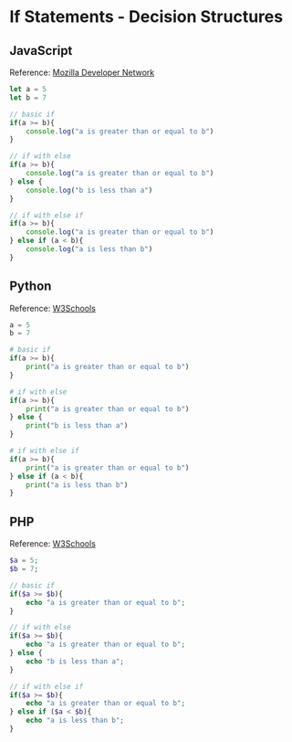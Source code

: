 # If Statements - Decision Structures

## JavaScript

Reference: [Mozilla Developer Network](https://developer.mozilla.org/en-US/docs/Web/JavaScript/Reference/Statements/if...else)

```javascript
let a = 5
let b = 7

// basic if
if(a >= b){
    console.log("a is greater than or equal to b")
} 

// if with else
if(a >= b){
    console.log("a is greater than or equal to b")
} else {
    console.log("b is less than a")
}

// if with else if
if(a >= b){
    console.log("a is greater than or equal to b")
} else if (a < b){
    console.log("a is less than b")
}
```

## Python

Reference: [W3Schools](https://www.w3schools.com/python/gloss_python_if_statement.asp)

```python
a = 5
b = 7

# basic if
if(a >= b){
    print("a is greater than or equal to b")
} 

# if with else
if(a >= b){
    print("a is greater than or equal to b")
} else {
    print("b is less than a")
}

# if with else if
if(a >= b){
    print("a is greater than or equal to b")
} else if (a < b){
    print("a is less than b")
}
```

## PHP

Reference: [W3Schools](https://www.w3schools.com/php/php_if_else.asp)

```php
$a = 5;
$b = 7;

// basic if
if($a >= $b){
    echo "a is greater than or equal to b";
} 

// if with else
if($a >= $b){
    echo "a is greater than or equal to b";
} else {
    echo "b is less than a";
}

// if with else if
if($a >= $b){
    echo "a is greater than or equal to b";
} else if ($a < $b){
    echo "a is less than b";
}
```
